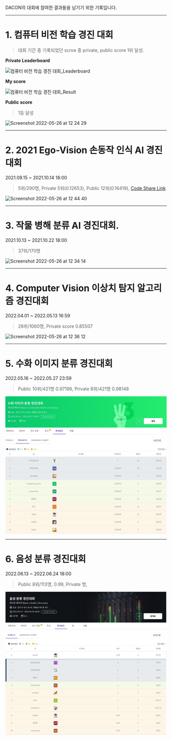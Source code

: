DACON의 대회에 참여한 결과들을 남기기 위한 기록입니다.

------

# 1. 컴퓨터 비전 학습 경진 대회

> 대회 기간 중 기록되었던 scroe 중 private, public score 1위 달성.

**Private Leaderboard**

![컴퓨터 비전 학습 경진 대회_Leaderboard](https://user-images.githubusercontent.com/60354713/170411679-35650ad0-3a9f-4280-b086-258ffaf341c7.jpg)

**My score**

![컴퓨터 비전 학습 경진 대회_Result](https://user-images.githubusercontent.com/60354713/170411692-e4826b46-c49c-4225-b072-04f7e7e2de14.jpg)

**Public score**

> 1등 달성

![Screenshot 2022-05-26 at 12 24 29](https://user-images.githubusercontent.com/60354713/170411515-30787b82-6b37-4434-96b2-6e90081719fe.jpg)

------

# 2. 2021 Ego-Vision 손동작 인식 AI 경진대회

2021.09.15 ~ 2021.10.14 18:00

> 5위/290명, Private 5위(0.12653), Public 12위(0.16419), [Code Share Link](https://dacon.io/competitions/official/235805/codeshare/3596)

![Screenshot 2022-05-26 at 12 44 40](https://user-images.githubusercontent.com/60354713/170411882-72d01271-dc5a-4129-855d-962dcfb2447a.jpg)

------

# 3. 작물 병해 분류 AI 경진대회.

2021.10.13 ~ 2021.10.22 18:00

> 37위/170명
 
![Screenshot 2022-05-26 at 12 34 14](https://user-images.githubusercontent.com/60354713/170411611-741839b3-f00e-4aa7-b09c-58018a2a9539.jpg)

------

# 4. Computer Vision 이상치 탐지 알고리즘 경진대회

2022.04.01 ~ 2022.05.13 16:59

> 28위/1060명, Private score 0.85507

![Screenshot 2022-05-26 at 12 36 12](https://user-images.githubusercontent.com/60354713/170411648-c7f2eda0-5cf1-44bf-a2d6-e23d4fe0fca5.jpg)

------

# 5. 수화 이미지 분류 경진대회

2022.05.16 ~ 2022.05.27 23:59

> Public 10위/421명 0.97196, Private 8위/421명 0.98148

![image](https://github.com/d9249/Learning/blob/main/대회/Result%20Leaderboard/Screenshot%202022-06-05%20at%2016.31.13.jpg)

------

# 6. 음성 분류 경진대회

2022.06.13 ~ 2022.06.24 18:00

> Public 8위/113명, 0.99, Private 명,

![image](https://github.com/d9249/Learning/blob/main/대회/Result%20Leaderboard/음성%20분류%20경진대회.JPG)

